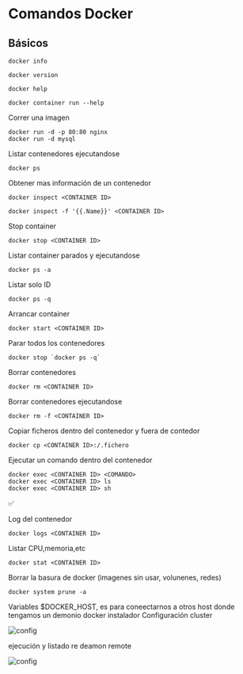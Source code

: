 Comandos Docker
==============

Básicos
-------------
```
docker info
```
```
docker version
```
```
docker help
```
```
docker container run --help
```

Correr una imagen
```
docker run -d -p 80:80 nginx
docker run -d mysql
```
Listar contenedores ejecutandose
```
docker ps
```
Obtener mas información de un contenedor
```
docker inspect <CONTAINER ID>
```
```
docker inspect -f '{{.Name}}' <CONTAINER ID>
```
Stop container
```
docker stop <CONTAINER ID>
```
Listar container parados y ejecutandose
```
docker ps -a
```
Listar solo ID
```
docker ps -q
```
Arrancar container
```
docker start <CONTAINER ID>
```
Parar todos los contenedores
```
docker stop `docker ps -q`
```
Borrar contenedores 
```
docker rm <CONTAINER ID>
```
Borrar contenedores ejecutandose
```
docker rm -f <CONTAINER ID>
```
Copiar ficheros dentro del contenedor y fuera de contedor
```
docker cp <CONTAINER ID>:/.fichero
```
Ejecutar un comando dentro del contenedor
```
docker exec <CONTAINER ID> <COMANDO>
docker exec <CONTAINER ID> ls
docker exec <CONTAINER ID> sh
```
:white_check_mark:

Log del contenedor

```
docker logs <CONTAINER ID>
```
Listar CPU,memoria,etc
```
docker stat <CONTAINER ID>
```
Borrar la basura de docker (imagenes sin usar, volunenes, redes)
```
docker system prune -a
```
Variables $DOCKER_HOST, es para coneectarnos a otros host donde tengamos un demonio docker instalador
Configuración cluster

![config](https://image.prntscr.com/image/sQNAL2F1SYKjg704xhOziw.png)

ejecución y listado re deamon remote

![config](https://image.prntscr.com/image/ZnMxI8eIRK6V66b124eDgQ.png)